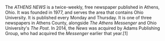 The _ATHENS NEWS_ is a twice-weekly, free newspaper published in Athens, Ohio. It was founded in 1977, and serves the area that contains Ohio University. It is published every Monday and Thursday. It is one of three newspapers in Athens County, alongside _The Athens Messenger_ and Ohio University's _The Post_. In 2014, the _News_ was acquired by Adams Publishing Group, who had acquired the _Messenger_ earlier that year.[1]
